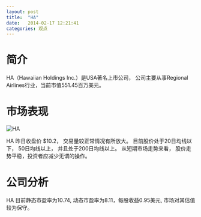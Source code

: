```yaml
---
layout: post
title:  "HA"
date:   2014-02-17 12:21:41
categories: 观点
---
```


# 简介
HA（Hawaiian Holdings Inc.）是USA著名上市公司，
公司主要从事Regional Airlines行业，当前市值551.45百万美元。

# 市场表现

![HA](http://finviz.com/chart.ashx?t=HA&ty=c&ta=1&p=d&s=l)

HA 昨日收盘价 $10.2，
交易量较正常情况有所放大。
目前股价处于20日均线以下，
50日均线以上，
并且处于200日均线以上。
从短期市场走势来看，
股价走势平稳，投资者应减少无谓的操作。

# 公司分析
HA 目前静态市盈率为10.74, 动态市盈率为8.11，每股收益0.95美元,
市场对其估值较为保守。
